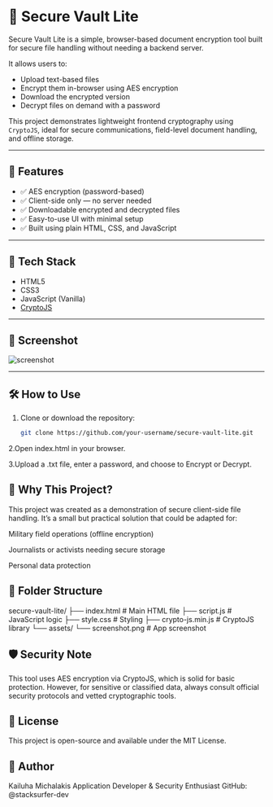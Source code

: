 # 🔐 Secure Vault Lite

Secure Vault Lite is a simple, browser-based document encryption tool built for secure file handling without needing a backend server.

It allows users to:
- Upload text-based files
- Encrypt them in-browser using AES encryption
- Download the encrypted version
- Decrypt files on demand with a password

This project demonstrates lightweight frontend cryptography using `CryptoJS`, ideal for secure communications, field-level document handling, and offline storage.

---

## 🚀 Features

- ✅ AES encryption (password-based)
- ✅ Client-side only — no server needed
- ✅ Downloadable encrypted and decrypted files
- ✅ Easy-to-use UI with minimal setup
- ✅ Built using plain HTML, CSS, and JavaScript

---

## 🔧 Tech Stack

- HTML5
- CSS3
- JavaScript (Vanilla)
- [CryptoJS](https://github.com/brix/crypto-js)

---

## 📸 Screenshot

![screenshot](assets/screenshot.png) <!-- Optional: Add a screenshot of the UI -->

---

## 🛠️ How to Use

1. Clone or download the repository:
   ```bash
   git clone https://github.com/your-username/secure-vault-lite.git
2.Open index.html in your browser.

3.Upload a .txt file, enter a password, and choose to Encrypt or Decrypt.

## 🧠 Why This Project?
This project was created as a demonstration of secure client-side file handling. It’s a small but practical solution that could be adapted for:

Military field operations (offline encryption)

Journalists or activists needing secure storage

Personal data protection

## 📁 Folder Structure
secure-vault-lite/
├── index.html # Main HTML file
├── script.js # JavaScript logic
├── style.css # Styling
├── crypto-js.min.js # CryptoJS library
└── assets/
└── screenshot.png # App screenshot
    
## 🛡️ Security Note
This tool uses AES encryption via CryptoJS, which is solid for basic protection. However, for sensitive or classified data, always consult official security protocols and vetted cryptographic tools.

## 📄 License
This project is open-source and available under the MIT License.

## 👤 Author
Kailuha Michalakis
Application Developer & Security Enthusiast
GitHub: @stacksurfer-dev


